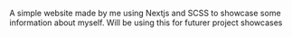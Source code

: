 A simple website made by me using Nextjs and SCSS to showcase some information about myself. Will be using this for futurer project showcases